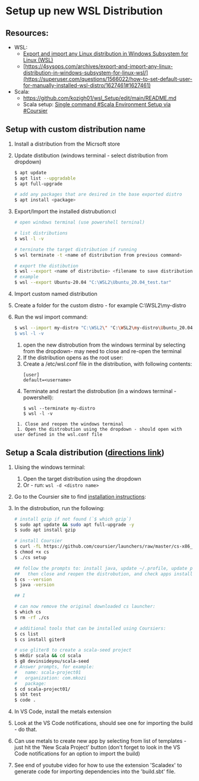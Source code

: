 # Setup up new WSL Distribution

## Resources:
* WSL:
    * [Export and import any Linux distribution in Windows Subsystem for Linux (WSL)](https://4sysops.com/archives/export-and-import-any-linux-distribution-in-windows-subsystem-for-linux-wsl/)
    * [https://4sysops.com/archives/export-and-import-any-linux-distribution-in-windows-subsystem-for-linux-wsl/](https://superuser.com/questions/1566022/how-to-set-default-user-for-manually-installed-wsl-distro/1627461#1627461)
* Scala:
    * https://github.com/kozigh01/wsl_Setup/edit/main/README.md
    * Scala setup: [Single command #Scala Environment Setup via #Coursier](https://www.youtube.com/watch?v=o9H2EQO3fVs&list=PLZ9n2Pz060AZ5YpfXHUBzFWdVp0WFIN-M&index=2)

## Setup with custom distribution name
1. Install a distribution from the Micrsoft store
1. Update distibution (windows terminal - select distribution from dropdown)
    ```bash
    $ apt update
    $ apt list --upgradable
    $ apt full-upgrade

    # add any packages that are desired in the base exported distro
    $ apt install <package>
    ``` 
1. Export/Import the installed distrubution:cl
    ```bash
    # open windows terminal (use powershell terninal)

    # list distributions
    $ wsl -l -v

    # terninate the target distribution if running
    $ wsl terminate -t <name of distribution from previous command>

    # export the distibution
    $ wsl --export <name of distributio> <filename to save distribution>
    # example
    $ wsl --export Ubuntu-20.04 "C:\WSL2\Ubuntu_20.04_test.tar"
    ```

1. Import custom named distribution
  1. Create a folder for the custom distro - for example C:\WSL2\my-distro
  1. Run the wsl import command:
      ```bash
      $ wsl --import my-distro "C:\WSL2\" "C:\WSL2\my-distro\Ubuntu_20.04_test.tar"
      $ wsl -l -v
      ```
      1. open the new distrobution from the windows terminal by selecting from the dropdown- may need to close and re-open the terminal
      1. If the distribution opens as the root user:
        1. Create a /etc/wsl.conf file in the distribution, with following contents:
            ```
            [user]
            default=<username>
            ```
        1. Terminate and restart the distrobution (in a windows terminal - powershell):
            ```
            $ wsl --terminate my-distro
            $ wsl -l -v
            ```
          1. Close and reopen the windows terminal
          1. Open the distrobution using the dropdown - should open with user defined in the wsl.conf file

## Setup a Scala distribution ([directions link](https://www.youtube.com/watch?v=o9H2EQO3fVs&list=PLZ9n2Pz060AZ5YpfXHUBzFWdVp0WFIN-M&index=2))
1. Uising the windows terminal:
    1. Open the target distribution using the dropdown
    1. Or - run: `wsl -d <distro name>`
1. Go to the Coursier site to find [installation instructions](https://get-coursier.io/docs/cli-installation):
1. In the distrobution, run the following:
    ```bash
    # install gzip if not found (`$ which gzip`)
    $ sudo apt update && sudo apt full-upgrade -y
    $ sudo apt install gzip

    # install Coursier
    $ curl -fL https://github.com/coursier/launchers/raw/master/cs-x86_64-pc-linux.gz | gzip -d > cs
    $ chmod +x cs
    $ ./cs setup

    ## follow the prompts to: install java, update ~/.profile, update path
    ##   then close and reopen the distrobution, and check apps installed
    $ cs --version
    $ java -version
    
    ## I

    # can now remove the original downloaded cs launcher:
    $ which cs
    $ rm -rf ./cs
    
    # additional tools that can be installed using Coursiers:
    $ cs list
    $ cs install giter8

    # use gliter8 to create a scala-seed project
    $ mkdir scala && cd scala
    $ g8 devinsideyou/scala-seed
    # Answer prompts, for example:
    #   name: scala-project01
    #   organization: com.mkozi
    #   package:
    $ cd scala-project01/
    $ sbt test
    $ code .
    ```

1. In VS Code, install the metals extension
1. Look at the VS Code notifications, should see one for importing the build - do that.
1. Can use metals to create new app by selecting from list of templates - just hit the 'New Scala Project' button (don't forget to look in the VS Code notifications for an option to import the build)
1. See end of youtube video for how to use the extension 'Scaladex' to generate code for importing dependencies into the 'build.sbt' file.

